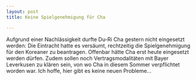 ```yaml
---
layout: post
title: Keine Spielgenehmigung für Cha

---
```


Aufgrund einer Nachlässigkeit durfte Du-Ri Cha gestern nicht eingesetzt werden: Die Eintracht hatte es versäumt, rechtzeitig die Spielgenehmigung für den Koreaner zu beantragen. Offenbar hätte Cha erst heute eingesetzt werden dürfen. Zudem sollen noch Vertragsmodalitäten mit Bayer Leverkusen zu klären sein, von wo Cha in diesem Sommer verpflichtet worden war. Ich hoffe, hier gibt es keine neuen Probleme...


